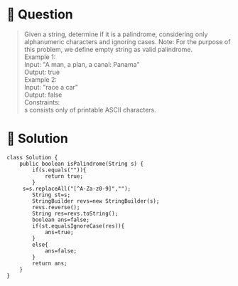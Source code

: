 # :crystal_ball: Question

> Given a string, determine if it is a palindrome, considering only alphanumeric characters and ignoring cases.
> Note: For the purpose of this problem, we define empty string as valid palindrome.  
> Example 1:  
> Input: "A man, a plan, a canal: Panama"  
> Output: true  
> Example 2:  
> Input: "race a car"  
> Output: false  
> Constraints:  
> s consists only of printable ASCII characters.  

# :dragon: Solution

```
class Solution {
    public boolean isPalindrome(String s) {
        if(s.equals("")){
            return true;
        }
     s=s.replaceAll("[^A-Za-z0-9]","");
        String st=s;
        StringBuilder revs=new StringBuilder(s);
        revs.reverse();
        String res=revs.toString();
        boolean ans=false;
        if(st.equalsIgnoreCase(res)){
            ans=true;
        }
        else{
            ans=false;
        }
        return ans;
    }
}
```
